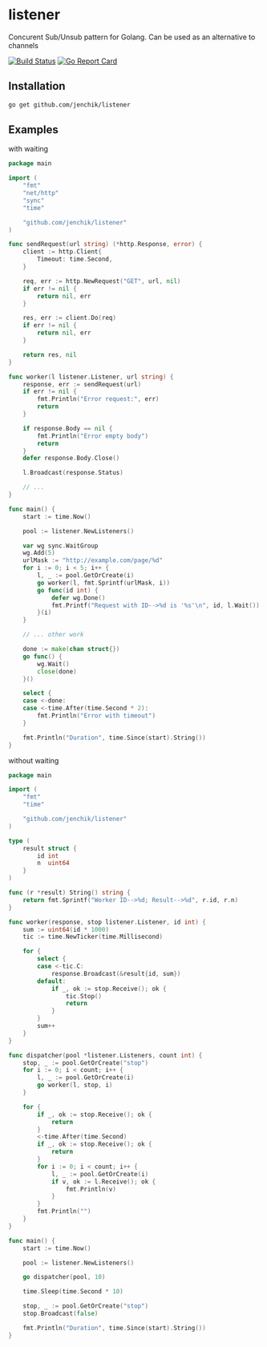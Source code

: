 # listener
Concurent Sub/Unsub pattern for Golang. Can be used as an alternative to channels

[![Build Status](https://travis-ci.org/jenchik/listener.svg)](https://travis-ci.org/jenchik/listener)
[![Go Report Card](https://goreportcard.com/badge/github.com/jenchik/listener)](https://goreportcard.com/report/github.com/jenchik/listener)

Installation
------------

```bash
go get github.com/jenchik/listener
```

Examples
-------

with waiting
```go
package main

import (
	"fmt"
	"net/http"
	"sync"
	"time"

	"github.com/jenchik/listener"
)

func sendRequest(url string) (*http.Response, error) {
	client := http.Client{
		Timeout: time.Second,
	}

	req, err := http.NewRequest("GET", url, nil)
	if err != nil {
		return nil, err
	}

	res, err := client.Do(req)
	if err != nil {
		return nil, err
	}

	return res, nil
}

func worker(l listener.Listener, url string) {
	response, err := sendRequest(url)
	if err != nil {
		fmt.Println("Error request:", err)
		return
	}

	if response.Body == nil {
		fmt.Println("Error empty body")
		return
	}
	defer response.Body.Close()

	l.Broadcast(response.Status)

	// ...
}

func main() {
	start := time.Now()

	pool := listener.NewListeners()

	var wg sync.WaitGroup
	wg.Add(5)
	urlMask := "http://example.com/page/%d"
	for i := 0; i < 5; i++ {
		l, _ := pool.GetOrCreate(i)
		go worker(l, fmt.Sprintf(urlMask, i))
		go func(id int) {
			defer wg.Done()
			fmt.Printf("Request with ID-->%d is '%s'\n", id, l.Wait())
		}(i)
	}

	// ... other work

	done := make(chan struct{})
	go func() {
		wg.Wait()
		close(done)
	}()

	select {
	case <-done:
	case <-time.After(time.Second * 2):
		fmt.Println("Error with timeout")
	}

	fmt.Println("Duration", time.Since(start).String())
}
```

without waiting
```go
package main

import (
	"fmt"
	"time"

	"github.com/jenchik/listener"
)

type (
	result struct {
		id int
		n  uint64
	}
)

func (r *result) String() string {
	return fmt.Sprintf("Worker ID-->%d; Result-->%d", r.id, r.n)
}

func worker(response, stop listener.Listener, id int) {
	sum := uint64(id * 1000)
	tic := time.NewTicker(time.Millisecond)

	for {
		select {
		case <-tic.C:
			response.Broadcast(&result{id, sum})
		default:
			if _, ok := stop.Receive(); ok {
				tic.Stop()
				return
			}
		}
		sum++
	}
}

func dispatcher(pool *listener.Listeners, count int) {
	stop, _ := pool.GetOrCreate("stop")
	for i := 0; i < count; i++ {
		l, _ := pool.GetOrCreate(i)
		go worker(l, stop, i)
	}

	for {
		if _, ok := stop.Receive(); ok {
			return
		}
		<-time.After(time.Second)
		if _, ok := stop.Receive(); ok {
			return
		}
		for i := 0; i < count; i++ {
			l, _ := pool.GetOrCreate(i)
			if v, ok := l.Receive(); ok {
				fmt.Println(v)
			}
		}
		fmt.Println("")
	}
}

func main() {
	start := time.Now()

	pool := listener.NewListeners()

	go dispatcher(pool, 10)

	time.Sleep(time.Second * 10)

	stop, _ := pool.GetOrCreate("stop")
	stop.Broadcast(false)

	fmt.Println("Duration", time.Since(start).String())
}
```
